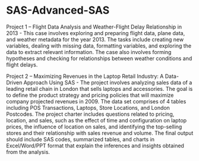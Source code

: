 # SAS-Advanced-SAS

Project 1 – Flight Data Analysis and Weather-Flight Delay Relationship in 2013 - This case involves exploring and preparing flight data, plane data, and weather metadata for the year 2013. The tasks include creating new variables, dealing with missing data, formatting variables, and exploring the data to extract relevant information. The case also involves forming hypotheses and checking for relationships between weather conditions and flight delays. 


Project 2 – Maximizing Revenues in the Laptop Retail Industry: A Data-Driven Approach Using SAS - The project involves analyzing sales data of a leading retail chain in London that sells laptops and accessories. The goal is to define the product strategy and pricing policies that will maximize company projected revenues in 2009. The data set comprises of 4 tables including POS Transactions, Laptops, Store Locations, and London Postcodes. The project charter includes questions related to pricing, location, and sales, such as the effect of time and configuration on laptop prices, the influence of location on sales, and identifying the top-selling stores and their relationship with sales revenue and volume. The final output should include SAS codes, summarized tables, and charts in Excel/Word/PPT format that explain the inferences and insights obtained from the analysis. 
